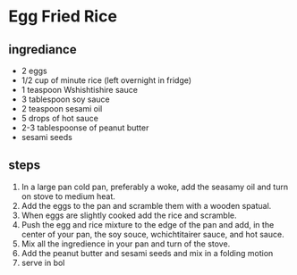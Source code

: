# Egg Fried Rice

## ingrediance

- 2 eggs
- 1/2 cup of minute rice (left overnight in fridge)
- 1 teaspoon Wshishtishire sauce
- 3 tablespoon soy sauce
- 2 teaspoon sesami oil
- 5 drops of hot sauce
- 2-3 tablespoonse of peanut butter
- sesami seeds

## steps

1. In a large pan cold pan, preferably a woke, add the seasamy oil and turn on stove to medium heat.
2. Add the eggs to the pan and scramble them with a wooden spatual.
3. When eggs are slightly cooked add the rice and scramble.
4. Push the egg and rice mixture to the edge of the pan and add, in the center of your pan, the soy souce, wchichtitairer sauce, and hot sauce.
5. Mix all the ingredience in your pan and turn of the stove.
6. Add the peanut butter and sesami seeds and mix in a folding motion
7. serve in bol
